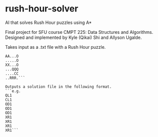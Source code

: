 # rush-hour-solver
AI that solves Rush Hour puzzles using A*

Final project for SFU course CMPT 225: Data Structures and Algorithms.
Designed and implemented by Kyle (Qikai) Shi and Allyson Ugalde.

Takes input as a .txt file with a Rush Hour puzzle.
```e.g.
AA...O
.....O
XX...O
...QQQ
....CC
..RRR.```

Outputs a solution file in the following format.
```e.g.
QL1
CL1
OD1
OD1
OD1
XR1
XR1
XR1
XR1```
